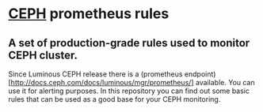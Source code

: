 # [CEPH](https://www.ceph.com) prometheus rules
## A set of production-grade rules used to monitor CEPH cluster.

Since Luminous CEPH release there is a (prometheus endpoint)[http://docs.ceph.com/docs/luminous/mgr/prometheus/] available. You can use it for alerting purposes.
In this repository you can find out some basic rules that can be used as a good base for your CEPH monitoring.
